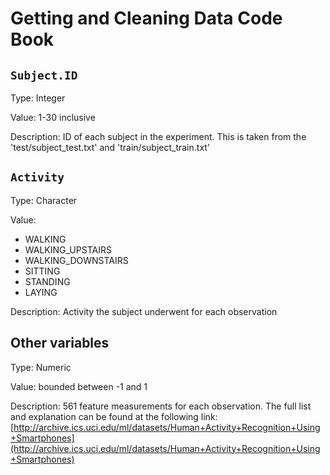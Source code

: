 # Getting and Cleaning Data Code Book

## `Subject.ID`
Type: Integer

Value: 1-30 inclusive

Description: ID of each subject in the experiment. This is taken from the 'test/subject_test.txt' and 'train/subject_train.txt'

## `Activity`
Type: Character

Value:
- WALKING
- WALKING_UPSTAIRS
- WALKING_DOWNSTAIRS
- SITTING
- STANDING
- LAYING

Description: Activity the subject underwent for each observation

## Other variables
Type: Numeric

Value: bounded between -1 and 1

Description: 561 feature measurements for each observation. The full list and explanation can be found at the following link:
[http://archive.ics.uci.edu/ml/datasets/Human+Activity+Recognition+Using+Smartphones](http://archive.ics.uci.edu/ml/datasets/Human+Activity+Recognition+Using+Smartphones)